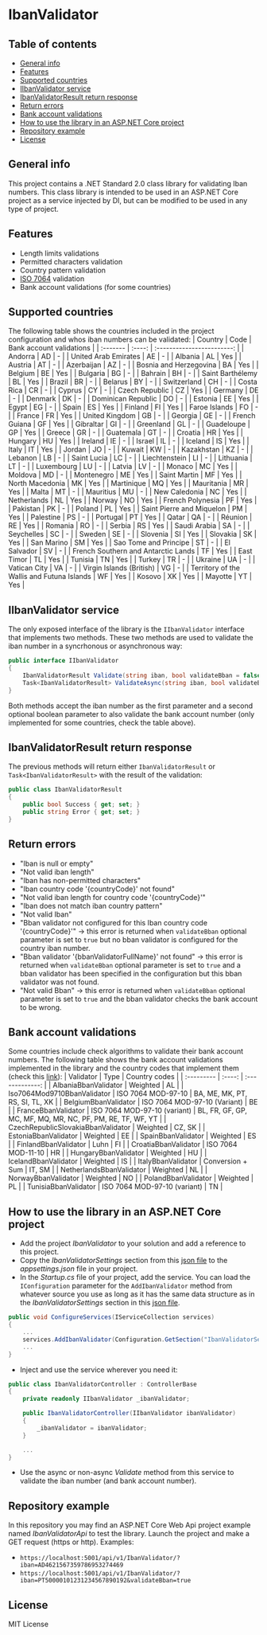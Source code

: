 # IbanValidator

## Table of contents
* [General info](#general-info)
* [Features](#features)
* [Supported countries](#supported-countries)
* [IIbanValidator service](#iibanvalidator-service)
* [IbanValidatorResult return response](#ibanvalidatorresult-return-response)
* [Return errors](#return-errors)
* [Bank account validations](#bank-account-validations)
* [How to use the library in an ASP.NET Core project](#how-to-use-the-library-in-an-aspnet-core-project)
* [Repository example](#repository-example)
* [License](#license)

## General info
This project contains a .NET Standard 2.0 class library for validating Iban numbers. This class library is intended to be used in an ASP.NET Core project as a service injected by DI, but can be modified to be used in any type of project.

## Features
* Length limits validations
* Permitted characters validation
* Country pattern validation
* [ISO 7064](https://en.wikipedia.org/wiki/ISO/IEC_7064) validation
* Bank account validations (for some countries)

## Supported countries
The following table shows the countries included in the project configuration and whos iban numbers can be validated:
| Country | Code | Bank account validations |
| :------- | :----: | :------------------------: |
| Andorra | AD | - |
| United Arab Emirates | AE | - |
| Albania | AL | Yes |
| Austria | AT | - |
| Azerbaijan | AZ | - |
| Bosnia and Herzegovina | BA | Yes |
| Belgium | BE | Yes |
| Bulgaria | BG | - |
| Bahrain | BH | - |
| Saint Barthélemy | BL | Yes |
| Brazil | BR | - |
| Belarus | BY | - |
| Switzerland | CH | - |
| Costa Rica | CR | - |
| Cyprus | CY | - |
| Czech Republic | CZ | Yes |
| Germany | DE | - |
| Denmark | DK | - |
| Dominican Republic | DO | - |
| Estonia | EE | Yes |
| Egypt | EG | - |
| Spain | ES | Yes |
| Finland | FI | Yes |
| Faroe Islands | FO | - |
| France | FR | Yes |
| United Kingdom | GB | - |
| Georgia | GE | - |
| French Guiana | GF | Yes |
| Gibraltar | GI | - |
| Greenland | GL | - |
| Guadeloupe | GP | Yes |
| Greece | GR | - |
| Guatemala | GT | - |
| Croatia | HR | Yes |
| Hungary | HU | Yes |
| Ireland | IE | - |
| Israel | IL | - |
| Iceland | IS | Yes |
| Italy | IT | Yes |
| Jordan | JO | - |
| Kuwait | KW | - |
| Kazakhstan | KZ | - |
| Lebanon | LB | - |
| Saint Lucia | LC | - |
| Liechtenstein | LI | - |
| Lithuania | LT | - |
| Luxembourg | LU | - |
| Latvia | LV | - |
| Monaco | MC | Yes |
| Moldova | MD | - |
| Montenegro | ME | Yes |
| Saint Martin | MF | Yes |
| North Macedonia | MK | Yes |
| Martinique | MQ | Yes |
| Mauritania | MR | Yes |
| Malta | MT | - |
| Mauritius | MU | - |
| New Caledonia | NC | Yes |
| Netherlands | NL | Yes |
| Norway | NO | Yes |
| French Polynesia | PF | Yes |
| Pakistan | PK | - |
| Poland | PL | Yes |
| Saint Pierre and Miquelon | PM | Yes |
| Palestine | PS | - |
| Portugal | PT | Yes |
| Qatar | QA | - |
| Réunion | RE | Yes |
| Romania | RO | - |
| Serbia | RS | Yes |
| Saudi Arabia | SA | - |
| Seychelles | SC | - |
| Sweden | SE | - |
| Slovenia | SI | Yes |
| Slovakia | SK | Yes |
| San Marino | SM | Yes |
| Sao Tome and Principe | ST | - |
| El Salvador | SV | - |
| French Southern and Antarctic Lands | TF | Yes |
| East Timor | TL | Yes |
| Tunisia | TN | Yes |
| Turkey | TR | - |
| Ukraine | UA | - |
| Vatican City | VA | - |
| Virgin Islands (British) | VG | - |
| Territory of the Wallis and Futuna Islands | WF | Yes |
| Kosovo | XK | Yes |
| Mayotte | YT | Yes |

## IIbanValidator service
The only exposed interface of the library is the `IIbanValidator` interface that implements two methods. These two methods are used to validate the iban number in a syncrhonous or asynchronous way:
```c#
public interface IIbanValidator
{
    IbanValidatorResult Validate(string iban, bool validateBban = false);
    Task<IbanValidatorResult> ValidateAsync(string iban, bool validateBban = false);
}
```
Both methods accept the iban number as the first parameter and a second optional boolean parameter to also validate the bank account number (only implemented for some countries, check the table above).

## IbanValidatorResult return response
The previous methods will return either `IbanValidatorResult` or `Task<IbanValidatorResult>` with the result of the validation:
```c#
public class IbanValidatorResult
{
    public bool Success { get; set; }
    public string Error { get; set; }
}
```

## Return errors
* "Iban is null or empty"
* "Not valid iban length"
* "Iban has non-permitted characters"
* "Iban country code '{countryCode}' not found"
* "Not valid iban length for country code '{countryCode}'"
* "Iban does not match iban country pattern"
* "Not valid Iban"
* "Bban validator not configured for this Iban country code '{countryCode}'" -> this error is returned when `validateBban` optional parameter is set to `true` but no bban validator is configured for the country iban number.
* "Bban validator '{bbanValidatorFullName}' not found" -> this error is returned when `validateBban` optional parameter is set to `true` and a bban validator has been specified in the configuration but this bban validator was not found.
* "Not valid Bban" -> this error is returned when `validateBban` optional parameter is set to `true` and the bban validator checks the bank account to be wrong.

## Bank account validations
Some countries include check algorithms to validate their bank account numbers. The following table shows the bank account validations implemented in the library and the country codes that implement them (check this [link](https://en.wikipedia.org/wiki/International_Bank_Account_Number#National_check_digits)):
| Validator | Type | Country codes |
| :--------- | :----: | :-------------: |
| AlbaniaBbanValidator | Weighted | AL |
| Iso7064Mod9710BbanValidator | ISO 7064 MOD-97-10 | BA, ME, MK, PT, RS, SI, TL, XK |
| BelgiumBbanValidator | ISO 7064 MOD-97-10 (Variant) | BE |
| FranceBbanValidator | ISO 7064 MOD-97-10 (variant) | BL, FR, GF, GP, MC, MF, MQ, MR, NC, PF, PM, RE, TF, WF, YT |
| CzechRepublicSlovakiaBbanValidator | Weighted | CZ, SK |
| EstoniaBbanValidator | Weighted | EE |
| SpainBbanValidator | Weighted | ES |
| FinlandBbanValidator | Luhn | FI |
| CroatiaBbanValidator | ISO 7064 MOD-11-10 | HR |
| HungaryBbanValidator | Weighted | HU |
| IcelandBbanValidator | Weighted | IS |
| ItalyBbanValidator | Conversion + Sum | IT, SM |
| NetherlandsBbanValidator | Weighted | NL |
| NorwayBbanValidator | Weighted | NO |
| PolandBbanValidator | Weighted | PL |
| TunisiaBbanValidator | ISO 7064 MOD-97-10 (variant) | TN |

## How to use the library in an ASP.NET Core project
* Add the project *IbanValidator* to your solution and add a reference to this project.
* Copy the *IbanValidatorSettings* section from this [json file](IbanValidatorApi/appsettings.json) to the *appsettings.json* file in your project.
* In the *Startup.cs* file of your project, add the service. You can load the `IConfiguration` parameter for the `AddIbanValidator` method from whatever source you use as long as it has the same data structure as in the *IbanValidatorSettings* section in this [json file](IbanValidatorApi/appsettings.json).
```c#
public void ConfigureServices(IServiceCollection services)
{
    ...
    services.AddIbanValidator(Configuration.GetSection("IbanValidatorSettings"));
    ...
}
```
* Inject and use the service wherever you need it:
```c#
public class IbanValidatorController : ControllerBase
{
    private readonly IIbanValidator _ibanValidator;

    public IbanValidatorController(IIbanValidator ibanValidator)
    {
        _ibanValidator = ibanValidator;
    }

    ...
}
```
* Use the async or non-async *Validate* method from this service to validate the iban number (and bank account number).

## Repository example
In this repository you may find an ASP.NET Core Web Api project example named *IbanValidatorApi* to test the library. Launch the project and make a GET request (https or http). Examples:
* `https://localhost:5001/api/v1/IbanValidator/?iban=AD4621567359786953274469`
* `https://localhost:5001/api/v1/IbanValidator/?iban=PT50000101231234567890192&validateBban=true`

## License
MIT License
